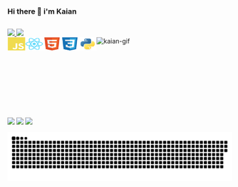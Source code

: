 ### Hi there 👋 i'm Kaian
  ##
<div>
  <a href="https://github.com/kaiangoncalves">
  <img height="180em"  src="https://github-readme-stats.vercel.app/api?username=kaiangoncalves&show_icons=true&theme=dracula&include_all_commits=true&count_private=true"/>
  <img height="180em"  src="https://github-readme-stats.vercel.app/api/top-langs/?username=kaiangoncalves&layout=compact&langs_count=4&theme=dracula"/>
</div>
<div style="display: flex"><br>
  <img align="center" alt="kaian-Js" height="30" width="40" src="https://raw.githubusercontent.com/devicons/devicon/master/icons/javascript/javascript-plain.svg">
  <img align="center" alt="kaian-React" height="30" width="40" src="https://raw.githubusercontent.com/devicons/devicon/master/icons/react/react-original.svg">
  <img align="center" alt="kaian-HTML" height="30" width="40" src="https://raw.githubusercontent.com/devicons/devicon/master/icons/html5/html5-original.svg">
  <img align="center" alt="kaian-CSS" height="30" width="40" src="https://raw.githubusercontent.com/devicons/devicon/master/icons/css3/css3-original.svg">
  <img align="center" alt="kaian-Python" height="30" width="40" src="https://raw.githubusercontent.com/devicons/devicon/master/icons/python/python-original.svg">
  <img height="150" align="right" alt="kaian-gif" src="https://cdn.discordapp.com/attachments/517096157353213952/880096636091633754/giphy_1.gif">
</div>
  
  ##
 <div> 
    <a href="https://instagram.com/kaiangoncalves" target="_blank"><img src="https://img.shields.io/badge/-Instagram-%23E4405F?style=for-the-badge&logo=instagram&logoColor=white" target="_blank"></a>
    <a href = "mailto:kaiansgoncalves@gmail.com"><img src="https://img.shields.io/badge/-Gmail-%23333?style=for-the-badge&logo=gmail&logoColor=white" target="_blank"></a>
    <a href="https://www.linkedin.com/in/kaian-gonçalves-14b3a417a" target="_blank"><img src="https://img.shields.io/badge/-LinkedIn-%230077B5?style=for-the-badge&logo=linkedin&logoColor=white" target="_blank"></a>
   
   ![Snake animation](https://github.com/kaiangoncalves/kaiangoncalves/blob/output/github-contribution-grid-snake.svg)
 </div>
